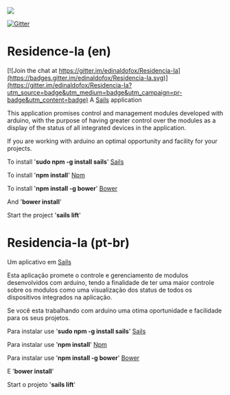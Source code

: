 <a href="https://travis-ci.org/edinaldofox/Residencia-Ia" target="_blank">
    <img src="https://travis-ci.org/edinaldofox/Residencia-Ia.svg?branch=master" />
</a>

[![Gitter](https://badges.gitter.im/edinaldofox/Residencia-Ia.svg)](https://gitter.im/edinaldofox/Residencia-Ia?utm_source=badge&utm_medium=badge&utm_campaign=pr-badge)

# Residence-Ia (en)

[![Join the chat at https://gitter.im/edinaldofox/Residencia-Ia](https://badges.gitter.im/edinaldofox/Residencia-Ia.svg)](https://gitter.im/edinaldofox/Residencia-Ia?utm_source=badge&utm_medium=badge&utm_campaign=pr-badge&utm_content=badge)
A [Sails](http://sailsjs.org) application

This application promises control and management modules developed with arduino, with the purpose of having greater control over the modules as a display of the status of all integrated devices in the application.

If you are working with arduino an optimal opportunity and facility for your projects.

To install '<strong>sudo npm -g install sails</strong>' [Sails](http://sailsjs.org/get-started)

To install '<strong>npm install</strong>' [Npm](https://docs.npmjs.com/cli/install)

To install '<strong>npm install -g bower</strong>' [Bower](http://bower.io/#install-bower)

And '<strong>bower install</strong>'

Start the project '<strong>sails lift</strong>'

# Residencia-Ia (pt-br)

Um aplicativo em [Sails](http://sailsjs.org)

Esta aplicação promete o controle e gerenciamento de modulos desenvolvidos com arduino, tendo a finalidade de ter uma maior controle sobre os modulos como uma visualização dos status de todos os dispositivos integrados na aplicação.

Se você esta trabalhando com arduino uma otima oportunidade e facilidade para os seus projetos.

Para instalar use '<strong>sudo npm -g install sails</strong>' [Sails](http://sailsjs.org/get-started)

Para instalar use '<strong>npm install</strong>' [Npm](https://docs.npmjs.com/cli/install)

Para instalar use '<strong>npm install -g bower</strong>' [Bower](http://bower.io/#install-bower)

E '<strong>bower install</strong>'

Start o projeto '<strong>sails lift</strong>'
